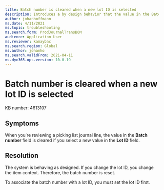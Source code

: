 ```yaml
---
title: Batch number is cleared when a new lot ID is selected
description: Introduces a by design behavior that the value in the Batch number field is cleared if you select a new value in the Lot ID field when reviewing a picking list journal line.
author: johanhoffmann
ms.date: 4/11/2021
ms.topic: troubleshooting
ms.search.form: ProdJournalTransBOM
audience: Application User
ms.reviewer: kamaybac
ms.search.region: Global
ms.author: johanho
ms.search.validFrom: 2021-04-11
ms.dyn365.ops.version: 10.0.19
---
```


# Batch number is cleared when a new lot ID is selected

KB number: 4613107

## Symptoms

When you're reviewing a picking list journal line, the value in the **Batch number** field is cleared if you select a new value in the **Lot ID** field.

## Resolution

The system is behaving as designed. If you change the lot ID, you change the item context. Therefore, the batch number is reset.

To associate the batch number with a lot ID, you must set the lot ID first.
